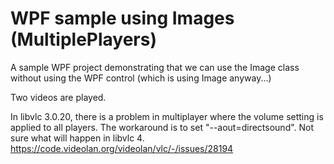 ﻿# WPF sample using Images (MultiplePlayers)

A sample WPF project demonstrating that we can use the Image class without using the WPF control (which is using Image anyway...)

Two videos are played.

In libvlc 3.0.20, there is a problem in multiplayer where the volume setting is applied to all players.
The workaround is to set "--aout=directsound".
Not sure what will happen in libvlc 4.
https://code.videolan.org/videolan/vlc/-/issues/28194